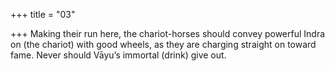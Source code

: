 +++
title = "03"

+++
Making their run here, the chariot-horses should convey powerful Indra  on (the chariot) with good wheels,
as they are charging straight on toward fame. Never should Vāyu’s
immortal (drink) give out.